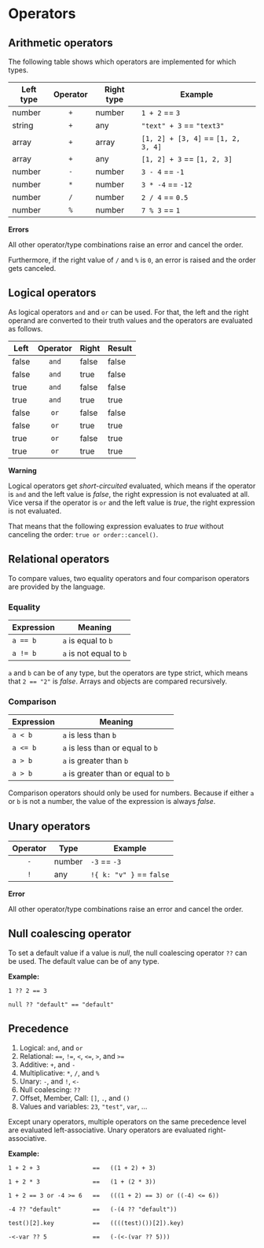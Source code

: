 # Operators

## Arithmetic operators

The following table shows which operators are implemented for which types.

| Left type | Operator | Right type | Example                             |
| --------- | :------: | ---------- | ----------------------------------- |
| number    |   `+`    | number     | `1 + 2` == `3`                      |
| string    |   `+`    | any        | `"text" + 3` == `"text3"`           |
| array     |   `+`    | array      | `[1, 2] + [3, 4]` == `[1, 2, 3, 4]` |
| array     |   `+`    | any        | `[1, 2] + 3` == `[1, 2, 3]`         |
| number    |   `-`    | number     | `3 - 4` == `-1`                     |
| number    |   `*`    | number     | `3 * -4` == `-12`                   |
| number    |   `/`    | number     | `2 / 4` == `0.5`                    |
| number    |   `%`    | number     | `7 % 3` == `1`                      |

<div class="warning">
<strong>Errors</strong>

All other operator/type combinations raise an error and cancel the order.

Furthermore, if the right value of `/` and `%` is `0`, an error is raised and the order gets canceled.

</div>

## Logical operators

As logical operators `and` and `or` can be used. For that, the left and the right operand are converted to their truth values and the operators are evaluated as follows.

| Left  | Operator | Right | Result |
| ----- | :------: | ----- | ------ |
| false |  `and`   | false | false  |
| false |  `and`   | true  | false  |
| true  |  `and`   | false | false  |
| true  |  `and`   | true  | true   |
| false |   `or`   | false | false  |
| false |   `or`   | true  | true   |
| true  |   `or`   | false | true   |
| true  |   `or`   | true  | true   |

<div class="warning">
<strong>Warning</strong>

Logical operators get _short-circuited_ evaluated, which means if the operator is `and` and the left value is _false_, the right expression is not evaluated at all. Vice versa if the operator is `or` and the left value is _true_, the right expression is not evaluated.

That means that the following expression evaluates to _true_ without canceling the order: `true or order::cancel()`.

</div>

## Relational operators

To compare values, two equality operators and four comparison operators are provided by the language.

### Equality

| Expression | Meaning                 |
| ---------- | ----------------------- |
| `a == b`   | `a` is equal to `b`     |
| `a != b`   | `a` is not equal to `b` |

`a` and `b` can be of any type, but the operators are type strict, which means that `2 == "2"` is _false_. Arrays and objects are compared recursively.

### Comparison

| Expression | Meaning                             |
| ---------- | ----------------------------------- |
| `a < b`    | `a` is less than `b`                |
| `a <= b`   | `a` is less than or equal to `b`    |
| `a > b`    | `a` is greater than `b`             |
| `a > b`    | `a` is greater than or equal to `b` |

Comparison operators should only be used for numbers. Because if either `a` or `b` is not a number, the value of the expression is always _false_.

## Unary operators

| Operator | Type   | Example                  |
| :------: | ------ | ------------------------ |
|   `-`    | number | `-3` == `-3`             |
|   `!`    | any    | `!{ k: "v" }` == `false` |

<div class="warning">
<strong>Error</strong>

All other operator/type combinations raise an error and cancel the order.

</div>

## Null coalescing operator

To set a default value if a value is _null_, the null coalescing operator `??` can be used. The default value can be of any type.

**Example:**

```wdl
1 ?? 2 == 3

null ?? "default" == "default"
```

## Precedence

1. Logical: `and`, and `or`
2. Relational: `==`, `!=`, `<`, `<=`, `>`, and `>=`
3. Additive: `+`, and `-`
4. Multiplicative: `*`, `/`, and `%`
5. Unary: `-`, and `!`, `<-`
6. Null coalescing: `??`
7. Offset, Member, Call: `[]`, `.`, and `()`
8. Values and variables: `23`, `"test"`, `var`, ...

Except unary operators, multiple operators on the same precedence level are evaluated left-associative. Unary operators are evaluated right-associative.

**Example:**

```wdl
1 + 2 + 3               ==   ((1 + 2) + 3)

1 + 2 * 3               ==   (1 + (2 * 3))

1 + 2 == 3 or -4 >= 6   ==   (((1 + 2) == 3) or ((-4) <= 6))

-4 ?? "default"         ==   (-(4 ?? "default"))

test()[2].key           ==   ((((test)())[2]).key)

-<-var ?? 5             ==   (-(<-(var ?? 5)))
```
